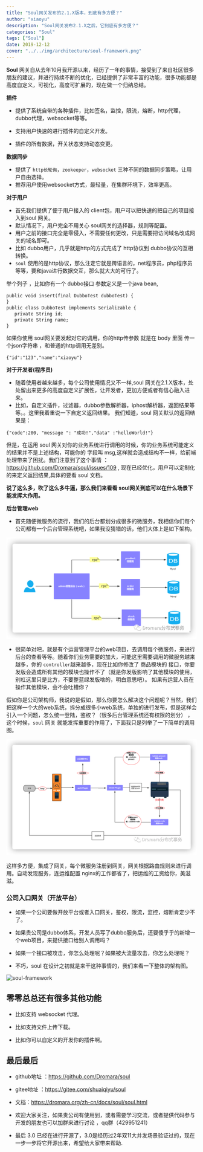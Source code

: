 ```yaml
---
title: "Soul网关发布的2.1.X版本，到底有多方便？"
author: "xiaoyu"
description: "​Soul网关发布2.1.X之后，它到底有多方便？"
categories: "Soul"
tags: ["Soul"]
date: 2019-12-12
cover: "../../img/architecture/soul-framework.png"
---
```


**Soul** 网关自从去年10月我开源以来，经历了一年的事情，接受到了来自社区很多朋友的建议，并进行持续不断的优化，已经提供了非常丰富的功能，很多功能都是高度自定义，可视化，高度可扩展的，现在做一个归纳总结。

**插件**  
- 提供了系统自带的各种插件，比如签名，监控，限流，熔断，http代理，dubbo代理，websocket等等。

- 支持用户快速的进行插件的自定义开发。

- 插件的所有数据，开关状态支持动态变更。

**数据同步**
- 提供了 `http长轮询`，`zookeeper`，`websocket`  三种不同的数据同步策略，让用户自由选择。
- 推荐用户使用websocket方式，最轻量，在集群环境下，效率更高。

**对于用户**
- 首先我们提供了便于用户接入的 client包，用户可以把快速的把自己的项目接入到soul 网关。
- 默认情况下，用户完全不用关心 soul网关的选择器，规则等配置。
- 用户之前的接口完全是零侵入，不需要任何更改，只是需要把访问域名改成网关的域名即可。
- 比如 dubbo用户，几乎就是http的方式完成了 http协议到 dubbo协议的互相转换。
- `soul` 使用的是http协议，那么注定它就是跨语言的，net程序员，php程序员等等，要和java进行数据交互，那么就大大的可行了。

举个列子 ，比如你有一个 dubbo接口 参数定义是一个java bean,
```
public void insert(final DubboTest dubboTest) {
}
public class DubboTest implements Serializable {
   private String id;
   private String name;
}
```
如果你使用 soul网关要发起对它的调用，你的http传参数 就是在 body 里面 传一个json字符串 ，和普通的http调用无差别。
```
{"id":"123","name":"xiaoyu"}
```

**对于开发者(程序员)**  

- 随着使用者越来越多，每个公司使用情况又不一样,soul 网关在2.1.X版本，处处留出来更多的高度自定义扩展性，让开发者，更加方便或者有信心融入进来。
- 比如，自定义插件，过滤器，dubbo参数解析器，iphost解析器，返回结果等等。。这里我着重说一下自定义返回结果。
我们知道，soul 网关默认的返回结果是：

```
{"code":200, "message ": "成功!","data" :"helloWorld!"}
```

但是，在运用 soul 网关对你的业务系统进行调用的时候，你的业务系统可能定义的结果并不是上述结构，可能你的 字段叫  msg,这样就会造成结构不一样，给前端处理带来了困扰。我们注意到了这个事情 ：https://github.com/Dromara/soul/issues/109 , 现在已经优化，用户可以定制化的来定义返回结果,具体的要看 soul 文档。

**说了这么多，吹了这么多牛逼，那么我们来看看 soul网关到底可以在什么场景下能发挥大作用。**

**后台管理web**

- 首先随便微服务的流行，我们的后台都划分成很多的微服务，我相信你们每个公司都有一个后台管理系统吧，如果我没猜错的话，他们大体上是如下架构。

![soul-rpc](soul-rpc.png)

- 很简单对吧，就是有个运营管理平台的web项目，去调用每个微服务，来进行后台的查看等等。随着你们业务需要的加大，可能这里需要调用的微服务越来越多，你的 `controller`越来越多，现在比如你修改了 商品模块的 接口，你要发版会造成所有其他的模块也操作不了（就是你发版影响了其他模块的使用，别杠这里只是比方，不要整蓝绿发版啥的，明白意思吧）。
如果有运营人员在操作其他模块，会不会吐槽你？

假如你是公司架构师，我说的是假如，那么你要怎么解决这个问题呢？当然，我们把这样一个大的web系统，拆分成很多小web系统，单独的进行发布，但是这样会引入一个问题，怎么统一登陆，鉴权？（很多后台管理系统还有权限的划分） ，这个时候，`soul` 网关 就能发挥重要的作用了，下面我只是列举了一下简单的调用图。

![soul-admin](soul-admin.png)

这样多方便，集成了网关，每个微服务注册到网关，网关根据路由规则来进行调用。自动发现服务，连运维配置 nginx的工作都省了，把运维的工资给你，美滋滋。
### 公司入口网关（开放平台）  
- 如果一个公司要做开放平台或者入口网关，鉴权，限流，监控，熔断肯定少不了。

- 如果贵公司是dubbo体系，开发人员写了dubbo服务后，还要傻乎乎的新增一个web项目，来提供接口给别人调用吗？

- 如果一个接口被攻击，你怎么处理呢？如果被大流量攻击，你怎么处理呢？

- 不巧，soul 在设计之初就是来干这种事情的，我们来看一下整体的架构图。

![soul-framework](soul-framework.png)


## 零零总总还有很多其他功能
- 比如支持 websocket 代理。
- 比如支持文件上传下载。

- 比如你可以自定义的开发你的插件啊。

## 最后最后

- github地址 ：https://github.com/Dromara/soul

- gitee地址 ：https://gitee.com/shuaiqiyu/soul

- 文档：https://dromara.org/zh-cn/docs/soul/soul.html

- 欢迎大家关注，如果贵公司有使用到，或者需要学习交流，或者提供代码参与开发的朋友也可以加群来进行讨论 ，qq群（429951241）

- 最后 3.0 已经在进行开源了，3.0是经历过2年双11大并发场景验证过的，现在一步一步将它开源出来，希望给大家带来帮助.